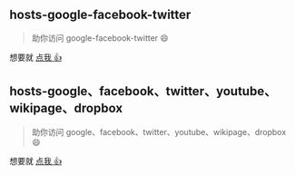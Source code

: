 ## hosts-google-facebook-twitter

> 助你访问 google-facebook-twitter :smile:

想要就 [点我 :+1: ](https://github.com/xiaobeicn/hosts-google-facebook-twitter/blob/master/hosts.txt)

## hosts-google、facebook、twitter、youtube、wikipage、dropbox

> 助你访问 google、facebook、twitter、youtube、wikipage、dropbox :smile:

想要就 [点我 :+1: ](https://github.com/xiaobeicn/hosts-google-facebook-twitter/blob/master/hosts-all.txt)

